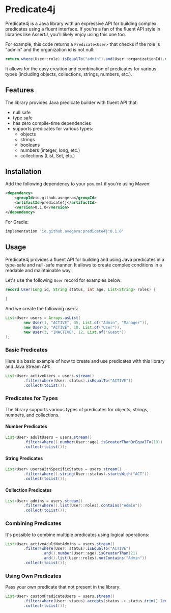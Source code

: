 # Predicate4j

Predicate4j is a Java library with an expressive API for building complex predicates using a fluent interface. If you're a fan of the fluent API style in libraries like AssertJ, you'll likely enjoy using this one too.

For example, this code returns a `Predicate<User>` that checks if the role is "admin" and the organization id is not null: 

```java
return where(User::role).isEqualTo("admin").and(User::organizationId).notNull();
```

It allows for the easy creation and combination of predicates for various types (including objects, collections, strings, numbers, etc.).

## Features

The library provides Java predicate builder with fluent API that:

* null safe
* type safe
* has zero compile-time dependencies
* supports predicates for various types:
  * objects
  * strings
  * booleans
  * numbers (integer, long, etc.)
  * collections (List, Set, etc.)

## Installation

Add the following dependency to your `pom.xml` if you're using Maven:

```xml
<dependency>
    <groupId>io.github.avegera</groupId>
    <artifactId>predicate4j</artifactId>
    <version>0.1.0</version>
</dependency>
```
For Gradle:

```groovy
implementation 'io.github.avegera:predicate4j:0.1.0'
```
## Usage

Predicate4j provides a fluent API for building and using Java predicates in a type-safe and null-safe manner. It allows to create complex conditions in a readable and maintainable way.

Let's use the following `User` record for examples below:
```java
record User(Long id, String status, int age, List<String> roles) {
    
}
```

And we create the following users:
```java
List<User> users = Arrays.asList(
        new User(1, "ACTIVE", 35, List.of("Admin", "Manager")), 
        new User(2, "ACTIVE", 18, List.of("User")),
        new User(3, "INACTIVE", 12, List.of("Guest"))
);
```

### Basic Predicates
Here's a basic example of how to create and use predicates with this library and Java Stream API:

```java
List<User> activeUsers = users.stream()
        .filter(where(User::status).isEqualTo("ACTIVE"))
        .collect(toList());
```

### Predicates for Types
The library supports various types of predicates for objects, strings, numbers, and collections.

#### Number Predicates
```java
List<User> adultUsers = users.stream()
        .filter(where().number(User::age).isGreaterThanOrEqualTo(18))
        .collect(toList());
```

#### String Predicates

```java
List<User> usersWithSpecificStatus = users.stream()
        .filter(where().string(User::status).startsWith("ACT"))
        .collect(toList());
```

#### Collection Predicates
```java
List<User> admins = users.stream()
        .filter(where().list(User::roles).contains("Admin"))
        .collect(toList());
```

### Combining Predicates
It's possible to combine multiple predicates using logical operations:

```java
List<User> activeAdultNotAdmins = users.stream()
        .filter(where(User::status).isEqualTo("ACTIVE")
                .and().number(User::age).isGreaterThan(21)
                .and().list(User::roles).notContains("Admin"))
        .collect(toList());
```

### Using Own Predicates

Pass your own predicate that not present in the library:

```java
List<User> customPredicateUsers = users.stream()
        .filter(where(User::status).accepts(status -> status.trim().length() > 5))
        .collect(toList());
```